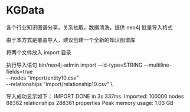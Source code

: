# KGData
 各个行业知识图谱分享，关系抽取，数据清洗，提供 neo4j 批量导入格式

由于本方式是覆盖导入，建议创建一个全新的知识图谱库

将两个文件放入 import 目录

执行导入语句
bin/neo4j-admin import --id-type=STRING --multiline-fields=true \
                       --nodes "import/entity10.csv"  \
                       --relationships "import/relationship10.csv" \
                       
导入成功显示如下：
IMPORT DONE in 3s 337ms. 
Imported:
  100000 nodes
  88362 relationships
  288361 properties
Peak memory usage: 1.03 GB